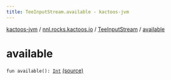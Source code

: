 ```yaml
---
title: TeeInputStream.available - kactoos-jvm
---
```


[kactoos-jvm](../../index.html) / [nnl.rocks.kactoos.io](../index.html) / [TeeInputStream](index.html) / [available](./available.html)

# available

`fun available(): `[`Int`](https://kotlinlang.org/api/latest/jvm/stdlib/kotlin/-int/index.html) [(source)](https://github.com/neonailol/kactoos/blob/master/kactoos-jvm/src/main/kotlin/nnl/rocks/kactoos/io/TeeInputStream.kt#L55)